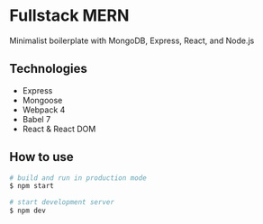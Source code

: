 # Fullstack MERN

Minimalist boilerplate with MongoDB, Express, React, and Node.js

## Technologies

- Express
- Mongoose
- Webpack 4
- Babel 7
- React & React DOM

## How to use

```sh
# build and run in production mode
$ npm start

# start development server
$ npm dev
```
